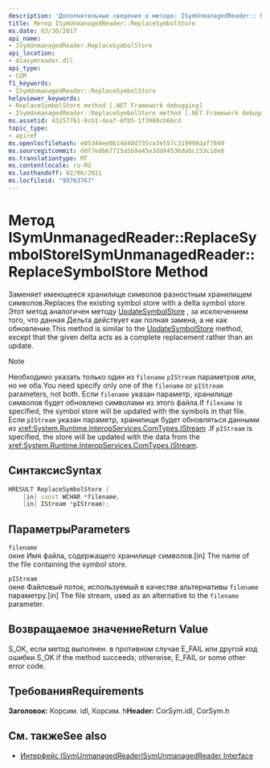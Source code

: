 ```yaml
---
description: 'Дополнительные сведения о методе: ISymUnmanagedReader:: ReplaceSymbolStore'
title: Метод ISymUnmanagedReader::ReplaceSymbolStore
ms.date: 03/30/2017
api_name:
- ISymUnmanagedReader.ReplaceSymbolStore
api_location:
- diasymreader.dll
api_type:
- COM
f1_keywords:
- ISymUnmanagedReader::ReplaceSymbolStore
helpviewer_keywords:
- ReplaceSymbolStore method [.NET Framework debugging]
- ISymUnmanagedReader::ReplaceSymbolStore method [.NET Framework debugging]
ms.assetid: 43257761-8cb1-4eaf-8fb5-1f3980cb66cd
topic_type:
- apiref
ms.openlocfilehash: e05344ee0b14d40d735ca3e557c319998daf7849
ms.sourcegitcommit: ddf7edb67715a5b9a45e3dd44536dabc153c1de0
ms.translationtype: MT
ms.contentlocale: ru-RU
ms.lasthandoff: 02/06/2021
ms.locfileid: "99763767"
---
```

# <a name="isymunmanagedreaderreplacesymbolstore-method"></a><span data-ttu-id="85abe-103">Метод ISymUnmanagedReader::ReplaceSymbolStore</span><span class="sxs-lookup"><span data-stu-id="85abe-103">ISymUnmanagedReader::ReplaceSymbolStore Method</span></span>

<span data-ttu-id="85abe-104">Заменяет имеющееся хранилище символов разностным хранилищем символов.</span><span class="sxs-lookup"><span data-stu-id="85abe-104">Replaces the existing symbol store with a delta symbol store.</span></span> <span data-ttu-id="85abe-105">Этот метод аналогичен методу [UpdateSymbolStore](isymunmanagedreader-updatesymbolstore-method.md) , за исключением того, что данная Дельта действует как полная замена, а не как обновление.</span><span class="sxs-lookup"><span data-stu-id="85abe-105">This method is similar to the [UpdateSymbolStore](isymunmanagedreader-updatesymbolstore-method.md) method, except that the given delta acts as a complete replacement rather than an update.</span></span>  
  
> [!NOTE]
> <span data-ttu-id="85abe-106">Необходимо указать только один из `filename` `pIStream` параметров или, но не оба.</span><span class="sxs-lookup"><span data-stu-id="85abe-106">You need specify only one of the `filename` or `pIStream` parameters, not both.</span></span> <span data-ttu-id="85abe-107">Если `filename` указан параметр, хранилище символов будет обновлено символами из этого файла.</span><span class="sxs-lookup"><span data-stu-id="85abe-107">If `filename` is specified, the symbol store will be updated with the symbols in that file.</span></span> <span data-ttu-id="85abe-108">Если `pIStream` указан параметр, хранилище будет обновляться данными из <xref:System.Runtime.InteropServices.ComTypes.IStream> .</span><span class="sxs-lookup"><span data-stu-id="85abe-108">If `pIStream` is specified, the store will be updated with the data from the <xref:System.Runtime.InteropServices.ComTypes.IStream>.</span></span>  
  
## <a name="syntax"></a><span data-ttu-id="85abe-109">Синтаксис</span><span class="sxs-lookup"><span data-stu-id="85abe-109">Syntax</span></span>  
  
```cpp  
HRESULT ReplaceSymbolStore (  
    [in] const WCHAR *filename,  
    [in] IStream *pIStream);  
```  
  
## <a name="parameters"></a><span data-ttu-id="85abe-110">Параметры</span><span class="sxs-lookup"><span data-stu-id="85abe-110">Parameters</span></span>  

 `filename`  
 <span data-ttu-id="85abe-111">окне Имя файла, содержащего хранилище символов.</span><span class="sxs-lookup"><span data-stu-id="85abe-111">[in] The name of the file containing the symbol store.</span></span>  
  
 `pIStream`  
 <span data-ttu-id="85abe-112">окне Файловый поток, используемый в качестве альтернативы `filename` параметру.</span><span class="sxs-lookup"><span data-stu-id="85abe-112">[in] The file stream, used as an alternative to the `filename` parameter.</span></span>  
  
## <a name="return-value"></a><span data-ttu-id="85abe-113">Возвращаемое значение</span><span class="sxs-lookup"><span data-stu-id="85abe-113">Return Value</span></span>  

 <span data-ttu-id="85abe-114">S_OK, если метод выполнен. в противном случае E_FAIL или другой код ошибки.</span><span class="sxs-lookup"><span data-stu-id="85abe-114">S_OK if the method succeeds; otherwise, E_FAIL or some other error code.</span></span>  
  
## <a name="requirements"></a><span data-ttu-id="85abe-115">Требования</span><span class="sxs-lookup"><span data-stu-id="85abe-115">Requirements</span></span>  

 <span data-ttu-id="85abe-116">**Заголовок:** Корсим. idl, Корсим. h</span><span class="sxs-lookup"><span data-stu-id="85abe-116">**Header:** CorSym.idl, CorSym.h</span></span>  
  
## <a name="see-also"></a><span data-ttu-id="85abe-117">См. также</span><span class="sxs-lookup"><span data-stu-id="85abe-117">See also</span></span>

- [<span data-ttu-id="85abe-118">Интерфейс ISymUnmanagedReader</span><span class="sxs-lookup"><span data-stu-id="85abe-118">ISymUnmanagedReader Interface</span></span>](isymunmanagedreader-interface.md)
